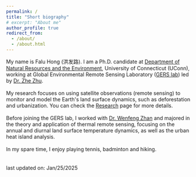 ```yaml
---
permalink: /
title: "Short biography"
# excerpt: "About me"
author_profile: true
redirect_from: 
  - /about/
  - /about.html
---
```


My name is Falu Hong (洪发路). I am a Ph.D. candidate at [Department of Natural Resources and the Environment](https://nre.uconn.edu/), University of Connecticut (UConn), 
working at Global Environmental Remote Sensing Laboratory ([GERS lab](https://gerslab.cahnr.uconn.edu/)) led by [Dr. Zhe Zhu](https://nre.uconn.edu/zhe-zhu/).
<br><br>
My research focuses on using satellite observations (remote sensing) to monitor and model the Earth's land surface dynamics, such as deforestation and urbanization. 
You can check the [Research](https://faluhong.github.io/research/) page for more details.
<br><br>
Before joining the GERS lab, I worked with [Dr. Wenfeng Zhan](https://scholar.google.com.hk/citations?user=-VRcMboAAAAJ&hl=en) and majored in the theory and application of thermal remote sensing, 
focusing on the annual and diurnal land surface temperature dynamics, as well as the urban heat island analysis.
<br><br>
In my spare time, I enjoy playing tennis, badminton and hiking.
<br>
<br><br>
last updated on: Jan/25/2025

<!---
How to edit your site's GitHub repository
------
Many people use a git client to create files on their local computer and then push them to GitHub's servers. If you are not familiar with git, you can directly edit these configuration and markdown files directly in the github.com interface. Navigate to a file (like [this one](https://github.com/academicpages/academicpages.github.io/blob/master/_talks/2012-03-01-talk-1.md) and click the pencil icon in the top right of the content preview (to the right of the "Raw | Blame | History" buttons). You can delete a file by clicking the trashcan icon to the right of the pencil icon. You can also create new files or upload files by navigating to a directory and clicking the "Create new file" or "Upload files" buttons. 

Example: editing a markdown file for a talk
![Editing a markdown file for a talk](/images/editing-talk.png)

For more info
------
More info about configuring academicpages can be found in [the guide](https://academicpages.github.io/markdown/). The [guides for the Minimal Mistakes theme](https://mmistakes.github.io/minimal-mistakes/docs/configuration/) (which this theme was forked from) might also be helpful.
--->

